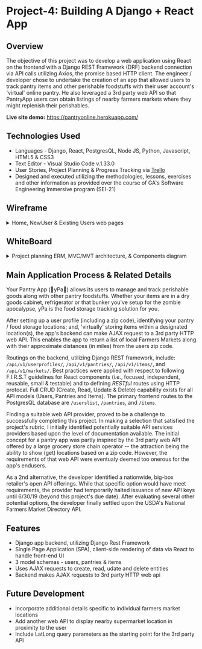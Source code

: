 # Project-4: Building A Django + React App


## Overview

The objective of this project was to develop a web application using React on the frontend with a Django REST Framework (DRF) backend connection via API calls utilizing Axios, the promise based HTTP client.  The engineer / developer chose to undertake the creation of an app that allowed users to track pantry items and other perishable foodstuffs with their user account's 'virtual' online pantry.  He also leveraged a 3rd party web API so that PantryApp users can obtain listings of nearby farmers markets where they might replenish their perishables.

**Live site demo:** <https://pantryonline.herokuapp.com/>
 

## Technologies Used

* Languages - Django, React, PostgresQL, Node JS, Python, Javascript, HTML5 & CSS3 
* Text Editor - Visual Studio Code v.1.33.0
* User Stories, Project Planning & Progress Tracking via [Trello](https://trello.com/invite/b/rqzYDFKM/ab03c2665926a2479292125a4afa5c5c/ga-sei-21-project-4)
* Designed and executed utilizing the methodologies, lessons, exercises and other information as provided over the course of GA's Software Engineering Immersive program (SEI-21) 


## Wireframe
<details>
<summary>Home, NewUser & Existing Users web pages</summary>

![image](planning/p4-wireframes.png)
</details>


## WhiteBoard
<details>
<summary>Project planning ERM, MVC/MVT architecture, & Components diagram</summary> 

![image](planning/p4-whiteboard3.png)
![image](planning/p4-whiteboard1.png)
![image](planning/p4-whiteboard2.png)
</details>


## Main Application Process & Related Details

Your Pantry App (🍞yPa🥛) allows its users to manage and track perishable goods along with other pantry foodstuffs.  Whether your items are in a dry goods cabinet, refrigerator or that bunker you've setup for the zombie apocalypse, yPa is the food storage tracking solution for you.  

After setting up a user profile (including a zip code), identifying your pantry / food storage locations; and, 'virtually' storing items within a designated location(s), the app's backend can make AJAX request to a 3rd party HTTP web API.  This enables the app to return a list of local Farmers Markets along with their approximate distances (in miles) from the users zip code.

Routings on the backend, utilizing Django REST framework, include: `/api/v1/userprofiles/`, `/api/v1/pantries/`, `/api/v1/items/`, and `/api/v1/markets/`.  Best practices were applied with respect to following F.I.R.S.T guidelines for React components (i.e., focused, independent, reusable, small & testable) and to defining _RESTful_ routes using HTTP protocal. Full CRUD (Create, Read, Update & Delete) capability exists for all API models (Users, Pantries and Items). The primary frontend routes to the PostgresQL database are `/userslist`, `/pantries`, and `/items`. 

Finding a suitable web API provider, proved to be a challenge to successfully completing this project. In making a selection that satisfied the project's rubric, I initially identified potentially suitable API services providers based upon the level of documentation available.  The initial concept for a pantry app was partly inspired by the 3rd party web API offered by a large grocery store chain operator -- the attraction being the ability to show (get) locations based on a zip code.  However, the requirements of that web API were eventualy deemed too onerous for the app's endusers.  

As a 2nd alternative, the developer identified a nationwide, big-box retailer's open API offerings. While that specific option would have meet requirements, the provider had temporarily halted issuance of new API keys until 6/30/19 (beyond this project's due date).  After evaluating several other potential options, the developer finally settled upon the USDA's National Farmers Market Directory API.        


## Features

* Django app backend, utilizing Django Rest Framework 
* Single Page Application (SPA), client-side rendering of data via React to handle front-end UI  
* 3 model schemas - users, pantries & items
* Uses AJAX requests to create, read, udate and delete entities
* Backend makes AJAX requests to 3rd party HTTP web api


## Future Development

* Incorporate additional details specific to individual farmers market locations
* Add another web API to display nearby supermarket location in proximity to the user
* Include LatLong query parameters as the starting point for the 3rd party API 
